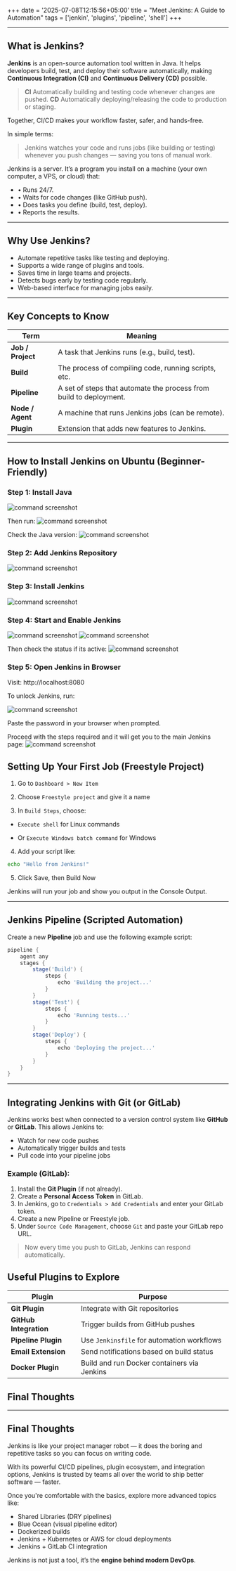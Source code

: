 +++
date = '2025-07-08T12:15:56+05:00'
title = "Meet Jenkins: A Guide to Automation"
tags = ['jenkin', 'plugins', 'pipeline', 'shell']
+++

---

## What is Jenkins?

**Jenkins** is an open-source automation tool written in Java. It helps developers build, test, and deploy their software automatically, making **Continuous Integration (CI)** and **Continuous Delivery (CD)** possible.

> **CI** Automatically building and testing code whenever changes are pushed. 
> **CD** Automatically deploying/releasing the code to production or staging. 

Together, CI/CD makes your workflow faster, safer, and hands-free.

In simple terms:
> Jenkins watches your code and runs jobs (like building or testing) whenever you push changes — saving you tons of manual work.

Jenkins is a server.
It’s a program you install on a machine (your own computer, a VPS, or cloud) that:
   - • Runs 24/7.
   - • Waits for code changes (like GitHub push).
   - • Does tasks you define (build, test, deploy).
   - • Reports the results.

---

##  Why Use Jenkins?

- Automate repetitive tasks like testing and deploying.
- Supports a wide range of plugins and tools.
- Saves time in large teams and projects.
- Detects bugs early by testing code regularly.
- Web-based interface for managing jobs easily.

---

##  Key Concepts to Know

| Term | Meaning |
|------|---------|
| **Job / Project** | A task that Jenkins runs (e.g., build, test). |
| **Build** | The process of compiling code, running scripts, etc. |
| **Pipeline** | A set of steps that automate the process from build to deployment. |
| **Node / Agent** | A machine that runs Jenkins jobs (can be remote). |
| **Plugin** | Extension that adds new features to Jenkins. |

---

##  How to Install Jenkins on Ubuntu (Beginner-Friendly)

### Step 1: Install Java
![command screenshot](/jenkins/s1.png)

Then run:
![command screenshot](/jenkins/s2.png)

Check the Java version:
![command screenshot](/jenkins/s3.png)

### Step 2: Add Jenkins Repository
![command screenshot](/jenkins/s4.png)


### Step 3: Install Jenkins
![command screenshot](/jenkins/s7.png)

### Step 4: Start and Enable Jenkins
![command screenshot](/jenkins/s8.png)
![command screenshot](/jenkins/s9.png)

Then check the status if its active:
 ![command screenshot](/jenkins/s10.png)


### Step 5: Open Jenkins in Browser
Visit: http://localhost:8080

To unlock Jenkins, run:

![command screenshot](/jenkins/s13.png)

Paste the password in your browser when prompted.

Proceed with the steps required and
it will get you to the main Jenkins page:
![command screenshot](/jenkins/s18.png)


## Setting Up Your First Job (Freestyle Project)
1. Go to `Dashboard > New Item`

1. Choose `Freestyle project` and give it a name

3. In `Build Steps`, choose:

- `Execute shell` for Linux commands

- Or `Execute Windows batch command` for Windows

4. Add your script like:
```bash
echo "Hello from Jenkins!"
```
5. Click Save, then Build Now

Jenkins will run your job and show you output in the Console Output.

---

## Jenkins Pipeline (Scripted Automation)

Create a new **Pipeline** job and use the following example script:

```groovy
pipeline {
    agent any
    stages {
        stage('Build') {
            steps {
                echo 'Building the project...'
            }
        }
        stage('Test') {
            steps {
                echo 'Running tests...'
            }
        }
        stage('Deploy') {
            steps {
                echo 'Deploying the project...'
            }
        }
    }
}
```

---

## Integrating Jenkins with Git (or GitLab)

Jenkins works best when connected to a version control system like **GitHub** or **GitLab**. This allows Jenkins to:

- Watch for new code pushes
- Automatically trigger builds and tests
- Pull code into your pipeline jobs

### Example (GitLab):

1. Install the **Git Plugin** (if not already).
2. Create a **Personal Access Token** in GitLab.
3. In Jenkins, go to `Credentials > Add Credentials` and enter your GitLab token.
4. Create a new Pipeline or Freestyle job.
5. Under `Source Code Management`, choose `Git` and paste your GitLab repo URL.

> Now every time you push to GitLab, Jenkins can respond automatically.


## Useful Plugins to Explore

| Plugin              | Purpose                                        |
|---------------------|------------------------------------------------|
| **Git Plugin**       | Integrate with Git repositories                |
| **GitHub Integration** | Trigger builds from GitHub pushes              |
| **Pipeline Plugin**  | Use `Jenkinsfile` for automation workflows     |
| **Email Extension**  | Send notifications based on build status       |
| **Docker Plugin**    | Build and run Docker containers via Jenkins    |

## Final Thoughts
---

## Final Thoughts

Jenkins is like your project manager robot — it does the boring and repetitive tasks so you can focus on writing code.

With its powerful CI/CD pipelines, plugin ecosystem, and integration options, Jenkins is trusted by teams all over the world to ship better software — faster.

Once you're comfortable with the basics, explore more advanced topics like:

- Shared Libraries (DRY pipelines)
- Blue Ocean (visual pipeline editor)
- Dockerized builds
- Jenkins + Kubernetes or AWS for cloud deployments
- Jenkins + GitLab CI integration

 Jenkins is not just a tool, it’s the **engine behind modern DevOps**.
